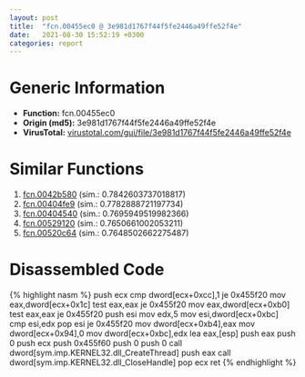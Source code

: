 ```yaml
---
layout: post
title:  "fcn.00455ec0 @ 3e981d1767f44f5fe2446a49ffe52f4e"
date:   2021-08-30 15:52:19 +0300
categories: report
---
```


# Generic Information
- **Function:** fcn.00455ec0
- **Origin (md5):** 3e981d1767f44f5fe2446a49ffe52f4e
- **VirusTotal:** [virustotal.com/gui/file/3e981d1767f44f5fe2446a49ffe52f4e][virustotal_ref]



# Similar Functions

1. [fcn.0042b580][similar_1_ref] (sim.: 0.7842603737018817)
2. [fcn.00404fe9][similar_2_ref] (sim.: 0.7782888721197734)
3. [fcn.00404540][similar_3_ref] (sim.: 0.7695949519982366)
4. [fcn.00529120][similar_4_ref] (sim.: 0.7650661002053211)
5. [fcn.00520c64][similar_5_ref] (sim.: 0.7648502662275487)


# Disassembled Code

{% highlight nasm %}
push ecx
cmp dword[ecx+0xcc],1
je 0x455f20
mov eax,dword[ecx+0x1c]
test eax,eax
je 0x455f20
mov eax,dword[ecx+0xb0]
test eax,eax
je 0x455f20
push esi
mov edx,5
mov esi,dword[ecx+0xbc]
cmp esi,edx
pop esi
je 0x455f20
mov dword[ecx+0xb4],eax
mov dword[ecx+0x94],0
mov dword[ecx+0xbc],edx
lea eax,[esp]
push eax
push 0
push ecx
push 0x455f60
push 0
push 0
call dword[sym.imp.KERNEL32.dll_CreateThread]
push eax
call dword[sym.imp.KERNEL32.dll_CloseHandle]
pop ecx
ret 
{% endhighlight %}


[similar_1_ref]: /report/fcn.0042b580@4fe6510221c33bf023f6abed461fc13f
[similar_2_ref]: /report/fcn.00404fe9@d96761eb00d2d97e2b6f5ffffed0b46a
[similar_3_ref]: /report/fcn.00404540@4fe6510221c33bf023f6abed461fc13f
[similar_4_ref]: /report/fcn.00529120@c60344b51fa39a329b92557d24ff7670
[similar_5_ref]: /report/fcn.00520c64@da37d90419c1292c0f16cbfd1f66402d
[virustotal_ref]: https://www.virustotal.com/gui/file/3e981d1767f44f5fe2446a49ffe52f4e